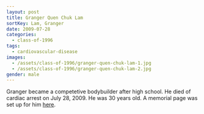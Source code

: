 ```yaml
---
layout: post
title: Granger Quen Chuk Lam
sortKey: Lam, Granger
date: 2009-07-28
categories:
  - class-of-1996
tags:
  - cardiovascular-disease
images:
  - /assets/class-of-1996/granger-quen-chuk-lam-1.jpg
  - /assets/class-of-1996/granger-quen-chuk-lam-2.jpg
gender: male
---
```

Granger became a competetive bodybuilder after high school.  He died of cardiac arrest on July 28, 2009.  He was 30 years old.  A memorial page was set up for him [here](http://www.grangerlam.com/).
